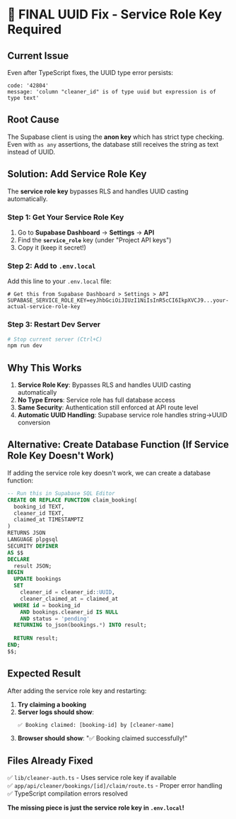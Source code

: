# 🚨 FINAL UUID Fix - Service Role Key Required

## Current Issue
Even after TypeScript fixes, the UUID type error persists:
```
code: '42804'
message: 'column "cleaner_id" is of type uuid but expression is of type text'
```

## Root Cause
The Supabase client is using the **anon key** which has strict type checking. Even with `as any` assertions, the database still receives the string as text instead of UUID.

## Solution: Add Service Role Key

The **service role key** bypasses RLS and handles UUID casting automatically.

### Step 1: Get Your Service Role Key

1. Go to **Supabase Dashboard** → **Settings** → **API**
2. Find the **`service_role`** key (under "Project API keys")
3. Copy it (keep it secret!)

### Step 2: Add to `.env.local`

Add this line to your `.env.local` file:

```env
# Get this from Supabase Dashboard > Settings > API
SUPABASE_SERVICE_ROLE_KEY=eyJhbGciOiJIUzI1NiIsInR5cCI6IkpXVCJ9...your-actual-service-role-key
```

### Step 3: Restart Dev Server

```bash
# Stop current server (Ctrl+C)
npm run dev
```

## Why This Works

1. **Service Role Key**: Bypasses RLS and handles UUID casting automatically
2. **No Type Errors**: Service role has full database access
3. **Same Security**: Authentication still enforced at API route level
4. **Automatic UUID Handling**: Supabase service role handles string→UUID conversion

## Alternative: Create Database Function (If Service Role Key Doesn't Work)

If adding the service role key doesn't work, we can create a database function:

```sql
-- Run this in Supabase SQL Editor
CREATE OR REPLACE FUNCTION claim_booking(
  booking_id TEXT,
  cleaner_id TEXT,
  claimed_at TIMESTAMPTZ
)
RETURNS JSON
LANGUAGE plpgsql
SECURITY DEFINER
AS $$
DECLARE
  result JSON;
BEGIN
  UPDATE bookings 
  SET 
    cleaner_id = cleaner_id::UUID,
    cleaner_claimed_at = claimed_at
  WHERE id = booking_id
    AND bookings.cleaner_id IS NULL
    AND status = 'pending'
  RETURNING to_json(bookings.*) INTO result;
  
  RETURN result;
END;
$$;
```

## Expected Result

After adding the service role key and restarting:

1. **Try claiming a booking**
2. **Server logs should show**:
   ```
   ✅ Booking claimed: [booking-id] by [cleaner-name]
   ```
3. **Browser should show**: "✅ Booking claimed successfully!"

## Files Already Fixed

✅ `lib/cleaner-auth.ts` - Uses service role key if available  
✅ `app/api/cleaner/bookings/[id]/claim/route.ts` - Proper error handling  
✅ TypeScript compilation errors resolved

**The missing piece is just the service role key in `.env.local`!**
